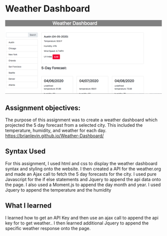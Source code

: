 
# Weather Dashboard

![](images/screenshot.png) 

## Assignment objectives:

The purpose of this assignment was  to create a weather dashboard which projected the 5 day forecast from a selected city. This included the temperature, humidity, and weather for each day.  https://brianlevin.github.io/Weather-Dashboard/
## Syntax Used
For this assignment, I used html and css to display the weather dashboard syntax and styling onto the website. I then created a API for the weather.org and made an Ajax  call to fetch the 5 day forecasts for the city. I used pure Javascript for the if else statements and Jquery to append the api data onto the page. I also used a Moment.js to append the day month and year. I used Jquery to append the temperature and the humidity 



## What I learned

I learned how to get an API Key and then use an ajax call to append  the api key for to get weather.. I then learned additional Jquery to append the specific weather response onto the page.
